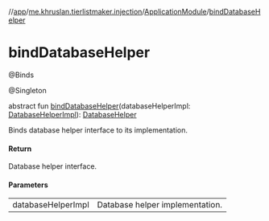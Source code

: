 //[app](../../../index.md)/[me.khruslan.tierlistmaker.injection](../index.md)/[ApplicationModule](index.md)/[bindDatabaseHelper](bind-database-helper.md)

# bindDatabaseHelper

@Binds

@Singleton

abstract fun [bindDatabaseHelper](bind-database-helper.md)(databaseHelperImpl: [DatabaseHelperImpl](../../me.khruslan.tierlistmaker.data.providers.database/-database-helper-impl/index.md)): [DatabaseHelper](../../me.khruslan.tierlistmaker.data.providers.database/-database-helper/index.md)

Binds database helper interface to its implementation.

#### Return

Database helper interface.

#### Parameters

| | |
|---|---|
| databaseHelperImpl | Database helper implementation. |

